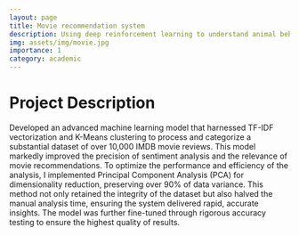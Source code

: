 ```yaml
---
layout: page
title: Movie recommendation system
description: Using deep reinforcement learning to understand animal behaviors
img: assets/img/movie.jpg
importance: 1
category: academic
---
```


# Project Description

Developed an advanced machine learning model that harnessed TF-IDF vectorization and K-Means clustering to process and categorize a substantial dataset of over 10,000 IMDB movie reviews. This model markedly improved the precision of sentiment analysis and the relevance of movie recommendations. To optimize the performance and efficiency of the analysis, I implemented Principal Component Analysis (PCA) for dimensionality reduction, preserving over 90% of data variance. This method not only retained the integrity of the dataset but also halved the manual analysis time, ensuring the system delivered rapid, accurate insights. The model was further fine-tuned through rigorous accuracy testing to ensure the highest quality of results.